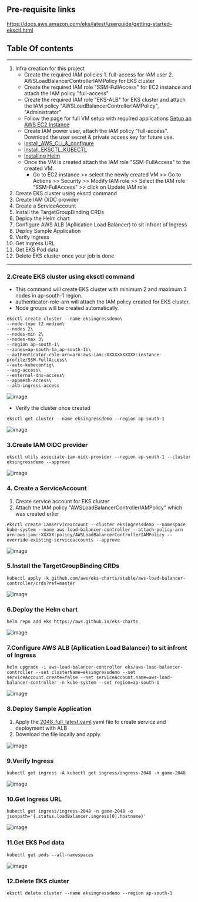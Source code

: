 ## Pre-requisite links
https://docs.aws.amazon.com/eks/latest/userguide/getting-started-eksctl.html

## Table Of contents
---
1. Infra creation for this project
   - Create the required IAM policies 1. full-access for IAM user 2. AWSLoadBalancerControllerIAMPolicy for EKS cluster
   - Create the required IAM role "SSM-FullAccess" for EC2 instance and attach the IAM policy "full-access"
   - Create the required IAM role "EKS-ALB" for EKS cluster and attach the IAM policy "AWSLoadBalancerControllerIAMPolicy", "Administrator"
   - Follow the page for full VM setup with required applications [Setup an AWS EC2 Instance](https://sunitabachhav2007.hashnode.dev/jenkins-cicd-with-amazon-eks#heading-setup-an-aws-ec2-instance)
   - Create IAM power user, attach the IAM policy "full-access". Download the user secret & private access key for future use.
   - [Install_AWS_CLI_&_configure](https://sunitabachhav2007.hashnode.dev/jenkins-cicd-with-amazon-eks#heading-install-and-setup-aws-cli)
   - [Install_EKSCTL_KUBECTL](https://sunitabachhav2007.hashnode.dev/jenkins-cicd-with-amazon-eks#heading-install-and-setup-kubectl)
   - [Installing Helm](https://helm.sh/docs/intro/install/)
   - Once the VM is created attach the IAM role "SSM-FullAccess" to the created VM.
      - Go to EC2 instance >> select the newly created VM >> Go to Actions >> Security >> Modify IAM role >> Select the IAM role "SSM-FullAccess" >> click on Update IAM role
1. Create EKS cluster using eksctl command
1. Create IAM OIDC provider
1. Create a ServiceAccount
1. Install the TargetGroupBinding CRDs
1. Deploy the Helm chart
1. Configure AWS ALB (Apllication Load Balancer) to sit infront of Ingress
1. Deploy Sample Application
1. Verify Ingress
1. Get Ingress URL
1. Get EKS Pod data
1. Delete EKS cluster once your job is done
---


### 2.Create EKS cluster using eksctl command
   - This command will create EKS cluster with minimum 2 and maximum 3 nodes in ap-south-1 region. 
   - authenticator-role-arn will attach the IAM policy created for EKS cluster.
   - Node groups will be created automatically.
```
eksctl create cluster --name eksingressdemo\
--node-type t2.medium\
--nodes 2\
--nodes-min 2\
--nodes-max 3\
--region ap-south-1\
--zones=ap-south-1a,ap-south-1b\
--authenticator-role-arn=arn:aws:iam::XXXXXXXXXXX:instance-profile/SSM-FullAccess\
--auto-kubeconfig\
--asg-access\
--external-dns-access\
--appmesh-access\
--alb-ingress-access
```

![image](https://github.com/anand40090/ALB-springboot/assets/32446706/845184ab-cbee-4128-ab6e-b9e5bf1c9336)

- Verify the cluster once created
```
eksctl get cluster --name eksingressdemo --region ap-south-1
```
![image](https://github.com/anand40090/ALB-springboot/assets/32446706/436dec35-b117-4bb5-8ea6-0c8c7c46ef4c)

### 3.Create IAM OIDC provider
```
eksctl utils associate-iam-oidc-provider --region ap-south-1 --cluster eksingressdemo --approve
```
![image](https://github.com/anand40090/ALB-springboot/assets/32446706/784e6e3f-b64e-4572-b447-55da9917074c)

### 4. Create a ServiceAccount 
1. Create service account for EKS cluster
2. Attach the IAM policy "AWSLoadBalancerControllerIAMPolicy" which was created erlier
```
eksctl create iamserviceaccount --cluster eksingressdemo --namespace kube-system --name aws-load-balancer-controller --attach-policy-arn arn:aws:iam::XXXXX:policy/AWSLoadBalancerControllerIAMPolicy --override-existing-serviceaccounts --approve
```
![image](https://github.com/anand40090/ALB-springboot/assets/32446706/81a3845d-f30b-4c65-b69c-3a3ea5d0f749)


### 5.Install the TargetGroupBinding CRDs
```
kubectl apply -k github.com/aws/eks-charts/stable/aws-load-balancer-controller/crds?ref=master
```
![image](https://github.com/anand40090/ALB-springboot/assets/32446706/ef276481-1d59-4447-a8bf-d00381687187)

### 6.Deploy the Helm chart
```
helm repo add eks https://aws.github.io/eks-charts
```
![image](https://github.com/anand40090/ALB-springboot/assets/32446706/81a00a67-2f8e-4509-b77e-7e917ebbf101)

### 7.Configure AWS ALB (Apllication Load Balancer) to sit infront of Ingress
```
helm upgrade -i aws-load-balancer-controller eks/aws-load-balancer-controller --set clusterName=eksingressdemo --set serviceAccount.create=false --set serviceAccount.name=aws-load-balancer-controller -n kube-system --set region=ap-south-1
```
![image](https://github.com/anand40090/ALB-springboot/assets/32446706/3e1ac64a-44b1-429a-a736-ebe76f53dda6)

### 8.Deploy Sample Application
1. Apply the [2048_full_latest.yaml](https://github.com/anand40090/ALB-springboot/blob/master/2048_full_latest.yaml) yaml file to create service and deployment with ALB
2. Download the file locally and apply.

![image](https://github.com/anand40090/ALB-springboot/assets/32446706/6f0ed91a-6048-4f1d-bc59-aa01a47c1c39)

### 9.Verify Ingress
```
kubectl get ingress -A kubectl get ingress/ingress-2048 -n game-2048
```
![image](https://github.com/anand40090/ALB-springboot/assets/32446706/a8c6815f-2abf-4ce9-a60c-f60c2ac9bfc6)

### 10.Get Ingress URL

```
kubectl get ingress/ingress-2048 -n game-2048 -o jsonpath='{.status.loadBalancer.ingress[0].hostname}'
```
![image](https://github.com/anand40090/ALB-springboot/assets/32446706/165a82e5-9889-4e30-b616-9ac5050a4e4f)

### 11.Get EKS Pod data

```
kubectl get pods --all-namespaces
```
![image](https://github.com/anand40090/ALB-springboot/assets/32446706/14611068-00d2-4f70-8ae8-15215b2cf4fd)

### 12.Delete EKS cluster

```
eksctl delete cluster --name eksingressdemo --region ap-south-1
```

